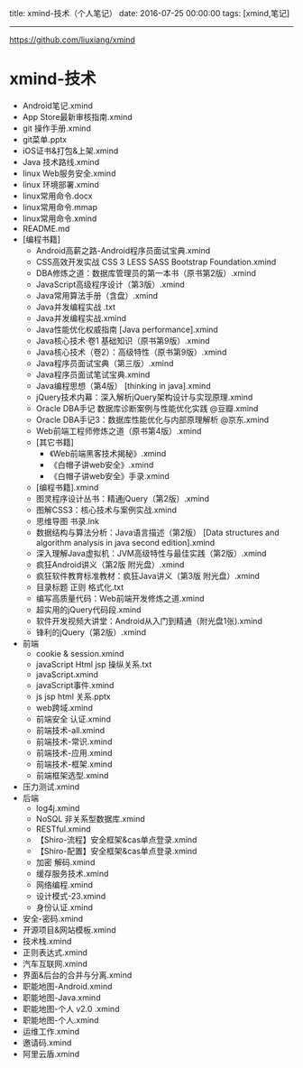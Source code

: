 title: xmind-技术（个人笔记）
date: 2016-07-25 00:00:00
tags: [xmind,笔记]

---

https://github.com/liuxiang/xmind

# xmind-技术
- Android笔记.xmind
- App Store最新审核指南.xmind
- git 操作手册.xmind
- git菜单.pptx
- iOS证书&打包&上架.xmind
- Java 技术路线.xmind
- linux Web服务安全.xmind
- linux 环境部署.xmind
- linux常用命令.docx
- linux常用命令.mmap
- linux常用命令.xmind
- README.md
- [编程书籍]	
	- Android高薪之路-Android程序员面试宝典.xmind
	- CSS高效开发实战 CSS 3 LESS SASS Bootstrap Foundation.xmind
	- DBA修炼之道：数据库管理员的第一本书（原书第2版）.xmind
	- JavaScript高级程序设计（第3版）.xmind
	- Java常用算法手册（含盘）.xmind
	- Java并发编程实战 .txt
	- Java并发编程实战.xmind
	- Java性能优化权威指南 [Java performance].xmind
	- Java核心技术·卷1 基础知识（原书第9版）.xmind
	- Java核心技术（卷2）：高级特性（原书第9版）.xmind
	- Java程序员面试宝典（第三版）.xmind
	- Java程序员面试笔试宝典.xmind
	- Java编程思想（第4版） [thinking in java].xmind
	- jQuery技术内幕：深入解析jQuery架构设计与实现原理.xmind
	- Oracle DBA手记   数据库诊断案例与性能优化实践 @豆瓣.xmind
	- Oracle DBA手记3：数据库性能优化与内部原理解析 @京东.xmind
	- Web前端工程师修炼之道（原书第4版）.xmind
	- [其它书籍]
		- 《Web前端黑客技术揭秘》.xmind
		- 《白帽子讲web安全》.xmind
		- 《白帽子讲web安全》手录.xmind
	- [编程书籍].xmind
	- 图灵程序设计丛书：精通jQuery（第2版）.xmind
	- 图解CSS3：核心技术与案例实战.xmind
	- 思维导图 书录.lnk
	- 数据结构与算法分析：Java语言描述（第2版） [Data structures and algorithm analysis in java second edition].xmind
	- 深入理解Java虚拟机：JVM高级特性与最佳实践（第2版）.xmind
	- 疯狂Android讲义（第2版 附光盘）.xmind
	- 疯狂软件教育标准教材：疯狂Java讲义（第3版 附光盘）.xmind
	- 目录标题 正则 格式化.txt
	- 编写高质量代码：Web前端开发修炼之道.xmind
	- 超实用的jQuery代码段.xmind
	- 软件开发视频大讲堂：Android从入门到精通（附光盘1张).xmind
	- 锋利的jQuery（第2版）.xmind
- 前端
	- cookie & session.xmind
	- javaScript Html jsp 操纵关系.txt
	- javaScript.xmind
	- javaScript事件.xmind
	- js jsp html 关系.pptx
	- web跨域.xmind
	- 前端安全 认证.xmind
	- 前端技术-all.xmind
	- 前端技术-常识.xmind
	- 前端技术-应用.xmind
	- 前端技术-框架.xmind
	- 前端框架选型.xmind
- 压力测试.xmind
- 后端
	- log4j.xmind
	- NoSQL 非关系型数据库.xmind
	- RESTful.xmind
	- 【Shiro-流程】安全框架&cas单点登录.xmind
	- 【Shiro-配置】安全框架&cas单点登录.xmind
	- 加密 解码.xmind
	- 缓存服务技术.xmind
	- 网络编程.xmind
	- 设计模式-23.xmind
	- 身份认证.xmind
- 安全-密码.xmind
- 开源项目&网站模板.xmind
- 技术栈.xmind
- 正则表达式.xmind
- 汽车互联网.xmind
- 界面&后台的合并与分离.xmind
- 职能地图-Android.xmind
- 职能地图-Java.xmind
- 职能地图-个人 v2.0 .xmind
- 职能地图-个人.xmind
- 运维工作.xmind
- 邀请码.xmind
- 阿里云盾.xmind

<!-- more -->